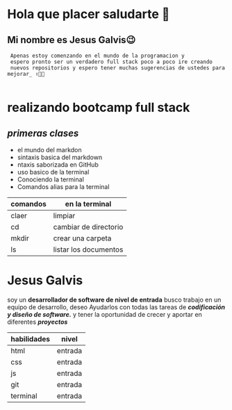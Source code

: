 # Hola que placer saludarte 👋

## Mi nombre es Jesus Galvis😉

```
 Apenas estoy comenzando en el mundo de la programacion y 
 espero pronto ser un verdadero full stack poco a poco ire creando
 nuevos repositorios y espero tener muchas sugerencias de ustedes para mejorar_ ✌️🧑‍💻
 
```


# realizando bootcamp full stack #

 *primeras clases*
------------------

* el mundo del markdon  
* sintaxis basica del markdown
* ntaxis saborizada en GitHub
* uso basico de la terminal 
* ️Conociendo la terminal
* ️Comandos alias para la terminal 

|comandos |en la terminal        |
|-----|---------------------------|
|claer| limpiar                   |
|cd   |cambiar de directorio      |
|mkdir|crear una carpeta          |
|ls   |listar los documentos      |

# Jesus Galvis

soy un **desarrollador de software de nivel de entrada** busco trabajo en un equipo de desarrollo, deseo Ayudarlos con todas las tareas de **_codificación y diseño de software._** y tener la oportunidad de crecer y aportar en diferentes **_proyectos_**

|habilidades|nivel |
------|----------|
|html | entrada |
|css  | entrada|
|js   |entrada |
|git | entrada|
|terminal|entrada|
